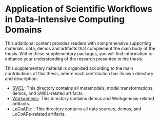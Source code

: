 # Application of Scientific Workflows in Data-Intensive Computing Domains

This additional content provides readers with comprehensive supporting materials, data, demos and artifacts that complement the main body of the thesis. Within these supplementary packages, you will find information to enhance your understanding of the research presented in the thesis.

This supplementary material is organized according to the main contributions of this thesis, where each contribution has its own directory and description:

- [SWEL](./swel/README.md): This directory contains all metamodels, model transformations, demos, and SWEL-related artifacts.
- [Workgenesis](./workgenesis/README.md): This directory contains demos and Workgenesis-related artifacts.
- [LoCoAPe](./locoape/README.md): : This directory contains all data sources, demos, and LoCoAPe-related artifacts.
